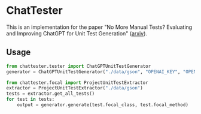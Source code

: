 # ChatTester
This is an implementation for the paper "No More Manual Tests? Evaluating and Improving ChatGPT for Unit Test Generation" ([arxiv](https://arxiv.org/abs/2305.04207)).

## Usage
```python
from chattester.tester import ChatGPTUnitTestGenerator
generator = ChatGPTUnitTestGenerator("./data/gson", "OPENAI_KEY", "OPENAI_BASE")

from chattester.focal import ProjectUnitTestExtractor
extractor = ProjectUnitTestExtractor("./data/gson")
tests = extractor.get_all_tests()
for test in tests:
    output = generator.generate(test.focal_class, test.focal_method)
```